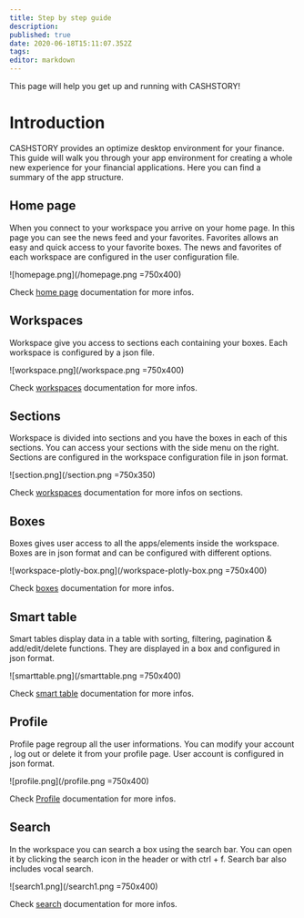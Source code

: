 ```yaml
---
title: Step by step guide
description: 
published: true
date: 2020-06-18T15:11:07.352Z
tags: 
editor: markdown
---
```


This page will help you get up and running with CASHSTORY!

# Introduction

CASHSTORY provides an optimize desktop environment for your finance. This guide will walk you through your app environment for creating a whole new experience for your financial applications. Here you can find a summary of the app structure.

## Home page

When you connect to your workspace you arrive on your home page. In this page you can see the news feed and your favorites. Favorites allows an easy and quick access to your favorite boxes. The news and favorites of each workspace are configured in the user configuration file. 

![homepage.png](/homepage.png =750x400)

Check  [home page](https://docs.cashstory.com/getting_started/home_page)  documentation for more infos.

## Workspaces

Workspace give you access to sections each containing your boxes. Each workspace is configured by a json file. 

![workspace.png](/workspace.png =750x400)

Check  [workspaces](https://docs.cashstory.com/getting_started/workspaces)  documentation for more infos.

## Sections

Workspace is divided into sections and you have the boxes in each of this sections. You can access your sections with the side menu on the right. 
Sections are configured in the workspace configuration file in json format.

![section.png](/section.png =750x350)

Check [workspaces](https://docs.cashstory.com/getting_started/workspaces)    documentation for more infos on sections.

## Boxes

Boxes gives user access to all the apps/elements inside the workspace. Boxes are  in json format and can be configured with different options. 

![workspace-plotly-box.png](/workspace-plotly-box.png =750x400)

Check  [boxes](https://docs.cashstory.com/getting_started/boxes) documentation for more infos.

## Smart table

Smart tables display data in a table with sorting, filtering, pagination & add/edit/delete functions. They are displayed in a box and configured in json format.

![smarttable.png](/smarttable.png =750x400)

Check [smart table](https://docs.cashstory.com/getting_started/smarttable)  documentation for more infos.

## Profile

Profile page regroup all the user informations. You can modify your account , log out or delete it from your profile page. User account is configured in json format.

![profile.png](/profile.png =750x400)

Check [Profile](https://docs.cashstory.com/getting_started/profile) documentation for more infos.

## Search

In the workspace you can search a box using the search bar. You can open it by clicking the search icon in the header or with ctrl + f. Search bar also includes vocal search. 

![search1.png](/search1.png =750x400)


Check [search](https://docs.cashstory.com/getting_started/search) documentation for more infos.
